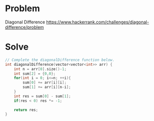 # Problem
Diagonal Difference
https://www.hackerrank.com/challenges/diagonal-difference/problem

# Solve
```c++
// Complete the diagonalDifference function below.
int diagonalDifference(vector<vector<int>> arr) {
    int n = arr[0].size()-1;
    int sum[2] = {0,0};
    for(int i = 0; i<=n; ++i){
        sum[0] += arr[i][i];
        sum[1] += arr[i][n-i];
    }
    int res = sum[0] - sum[1];
    if(res < 0) res *= -1;
    
    return res;
}
```
